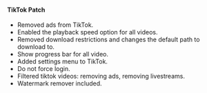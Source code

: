 #### TikTok Patch

- Removed ads from TikTok.
- Enabled the playback speed option for all videos.
- Removed download restrictions and changes the default path to download to.
- Show progress bar for all video.
- Added settings menu to TikTok.
- Do not force login.
- Filtered tiktok videos: removing ads, removing livestreams.
- Watermark remover included.
